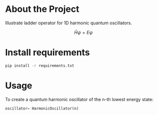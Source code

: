 # About the Project 

Illustrate ladder operator for 1D harmonic quantum oscillators.

``` math
\hat{H}\psi=E\psi
```

# Install requirements
``` bash
pip install -r requirements.txt
```

# Usage
To create a quantum harmonic oscillator of the n-th lowest energy state:
``` python
oscillator= HarmonicOscillator(n)
```